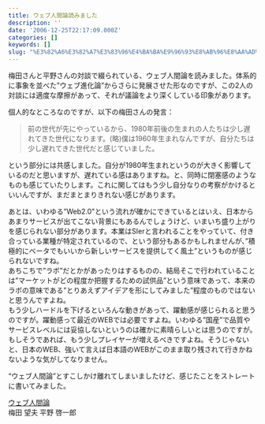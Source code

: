 ```yaml
---
title: ウェブ人間論読みました
description: ''
date: '2006-12-25T22:17:09.000Z'
categories: []
keywords: []
slug: "%E3%82%A6%E3%82%A7%E3%83%96%E4%BA%BA%E9%96%93%E8%AB%96%E8%AA%AD%E3%81%BF%E3%81%BE%E3%81%97%E3%81%9F"
---
```

梅田さんと平野さんの対談で綴られている、ウェブ人間論を読みました。体系的に事象を並べた”ウェブ進化論”からさらに発展させた形なのですが、この2人の対談には適度な摩擦があって、それが議論をより深くしている印象があります。

個人的なところなのですが、以下の梅田さんの発言：

> 前の世代が先にやっているから、1980年前後の生まれの人たちは少し遅れてきた世代になります。(略)僕は1960年生まれなんですが、自分たちは少し遅れてきた世代だと感じていました。

という部分には共感しました。自分が1980年生まれというのが大きく影響しているのだと思いますが、遅れている感はありますね。と、同時に閉塞感のようなものも感じていたりします。これに関してはもう少し自分なりの考察がかけるといいんですが、まだまとまりきれない感じがあります。

あとは、いわゆる”Web2.0"という流れが確かにできているとはいえ、日本からあまりサービスが出てこない背景にもあるんでしょうけど、いまいち盛り上がりを感じられない部分があります。本業はSIerと言われることをやっていて、付き合っている業種が特定されているので、という部分もあるかもしれませんが、”積極的にベータでもいいから新しいサービスを提供してく風土”というものが感じられないですね。  
あちこちで”ラボ”だとかがあったりはするものの、結局そこで行われていることは”マーケットがどの程度か把握するための試供品”という意味であって、本来のラボの意味である”とりあえずアイデアを形にしてみました”程度のものではないと思うんですよね。  
もう少しハードルを下げるといろんな動きがあって、躍動感が感じられると思うのですが。躍動感って最近のWEBでは必要ですよね。いわゆる”国産”で品質やサービスレベルには妥協しないというのは確かに素晴らしいとは思うのですが。もしそうであれば、もう少しプレイヤーが増えるべきですよね。そうじゃないと、日本のWEB、強いて言えば日本語のWEBがこのまま取り残されて行きかねないような気がしてなりません。

“ウェブ人間論”とすこしかけ離れてしまいましたけど、感じたことをストレートに書いてみました。

[ウェブ人間論](http://www.amazon.co.jp/exec/obidos/ASIN/4106101939/mrchildrenonl-22/)  
梅田 望夫 平野 啓一郎